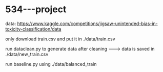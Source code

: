 # 534---project

data: https://www.kaggle.com/competitions/jigsaw-unintended-bias-in-toxicity-classification/data

only download train.csv and put it in ./data/train.csv

run dataclean.py  to generate data after cleaning ---> data is saved in  ./data/new_train.csv

run baseline.py using ./data/balanced_train
